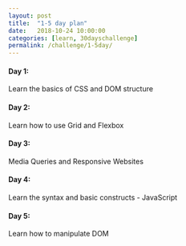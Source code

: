 ```yaml
---
layout: post
title:  "1-5 day plan"
date:   2018-10-24 10:00:00
categories: [learn, 30dayschallenge]
permalink: /challenge/1-5day/
---
```


#### Day 1:
Learn the basics of CSS and DOM structure

#### Day 2:
Learn how to use Grid and Flexbox

#### Day 3:
Media Queries and Responsive Websites

#### Day 4:
Learn the syntax and basic constructs - JavaScript

#### Day 5:
Learn how to manipulate DOM